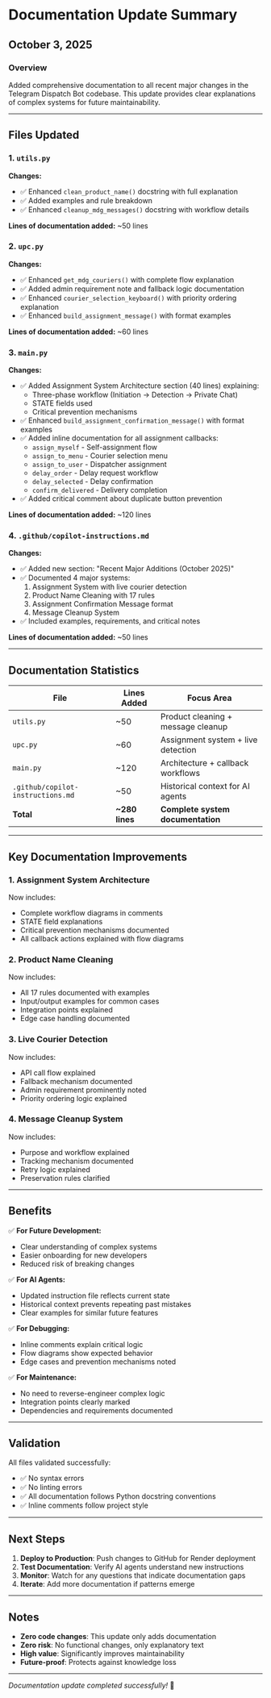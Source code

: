 # Documentation Update Summary
## October 3, 2025

### Overview
Added comprehensive documentation to all recent major changes in the Telegram Dispatch Bot codebase. This update provides clear explanations of complex systems for future maintainability.

---

## Files Updated

### 1. `utils.py`
**Changes:**
- ✅ Enhanced `clean_product_name()` docstring with full explanation
- ✅ Added examples and rule breakdown
- ✅ Enhanced `cleanup_mdg_messages()` docstring with workflow details

**Lines of documentation added:** ~50 lines

### 2. `upc.py`
**Changes:**
- ✅ Enhanced `get_mdg_couriers()` with complete flow explanation
- ✅ Added admin requirement note and fallback logic documentation
- ✅ Enhanced `courier_selection_keyboard()` with priority ordering explanation
- ✅ Enhanced `build_assignment_message()` with format examples

**Lines of documentation added:** ~60 lines

### 3. `main.py`
**Changes:**
- ✅ Added Assignment System Architecture section (40 lines) explaining:
  - Three-phase workflow (Initiation → Detection → Private Chat)
  - STATE fields used
  - Critical prevention mechanisms
- ✅ Enhanced `build_assignment_confirmation_message()` with format examples
- ✅ Added inline documentation for all assignment callbacks:
  - `assign_myself` - Self-assignment flow
  - `assign_to_menu` - Courier selection menu
  - `assign_to_user` - Dispatcher assignment
  - `delay_order` - Delay request workflow
  - `delay_selected` - Delay confirmation
  - `confirm_delivered` - Delivery completion
- ✅ Added critical comment about duplicate button prevention

**Lines of documentation added:** ~120 lines

### 4. `.github/copilot-instructions.md`
**Changes:**
- ✅ Added new section: "Recent Major Additions (October 2025)"
- ✅ Documented 4 major systems:
  1. Assignment System with live courier detection
  2. Product Name Cleaning with 17 rules
  3. Assignment Confirmation Message format
  4. Message Cleanup System
- ✅ Included examples, requirements, and critical notes

**Lines of documentation added:** ~50 lines

---

## Documentation Statistics

| File | Lines Added | Focus Area |
|------|-------------|------------|
| `utils.py` | ~50 | Product cleaning + message cleanup |
| `upc.py` | ~60 | Assignment system + live detection |
| `main.py` | ~120 | Architecture + callback workflows |
| `.github/copilot-instructions.md` | ~50 | Historical context for AI agents |
| **Total** | **~280 lines** | **Complete system documentation** |

---

## Key Documentation Improvements

### 1. Assignment System Architecture
Now includes:
- Complete workflow diagrams in comments
- STATE field explanations
- Critical prevention mechanisms documented
- All callback actions explained with flow diagrams

### 2. Product Name Cleaning
Now includes:
- All 17 rules documented with examples
- Input/output examples for common cases
- Integration points explained
- Edge case handling documented

### 3. Live Courier Detection
Now includes:
- API call flow explained
- Fallback mechanism documented
- Admin requirement prominently noted
- Priority ordering logic explained

### 4. Message Cleanup System
Now includes:
- Purpose and workflow explained
- Tracking mechanism documented
- Retry logic explained
- Preservation rules clarified

---

## Benefits

✅ **For Future Development:**
- Clear understanding of complex systems
- Easier onboarding for new developers
- Reduced risk of breaking changes

✅ **For AI Agents:**
- Updated instruction file reflects current state
- Historical context prevents repeating past mistakes
- Clear examples for similar future features

✅ **For Debugging:**
- Inline comments explain critical logic
- Flow diagrams show expected behavior
- Edge cases and prevention mechanisms noted

✅ **For Maintenance:**
- No need to reverse-engineer complex logic
- Integration points clearly marked
- Dependencies and requirements documented

---

## Validation

All files validated successfully:
- ✅ No syntax errors
- ✅ No linting errors
- ✅ All documentation follows Python docstring conventions
- ✅ Inline comments follow project style

---

## Next Steps

1. **Deploy to Production**: Push changes to GitHub for Render deployment
2. **Test Documentation**: Verify AI agents understand new instructions
3. **Monitor**: Watch for any questions that indicate documentation gaps
4. **Iterate**: Add more documentation if patterns emerge

---

## Notes

- **Zero code changes**: This update only adds documentation
- **Zero risk**: No functional changes, only explanatory text
- **High value**: Significantly improves maintainability
- **Future-proof**: Protects against knowledge loss

---

*Documentation update completed successfully!* 🎉
